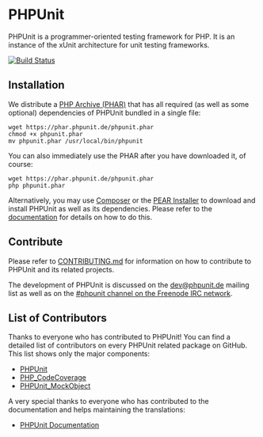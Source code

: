 # PHPUnit

PHPUnit is a programmer-oriented testing framework for PHP. It is an instance of the xUnit architecture for unit testing frameworks.

[![Build Status](https://travis-ci.org/sebastianbergmann/phpunit.png?branch=master)](https://travis-ci.org/sebastianbergmann/phpunit)

## Installation

We distribute a [PHP Archive (PHAR)](http://php.net/phar) that has all required (as well as some optional) dependencies of PHPUnit bundled in a single file:

    wget https://phar.phpunit.de/phpunit.phar
    chmod +x phpunit.phar
    mv phpunit.phar /usr/local/bin/phpunit

You can also immediately use the PHAR after you have downloaded it, of course:

    wget https://phar.phpunit.de/phpunit.phar
    php phpunit.phar

Alternatively, you may use [Composer](http://getcomposer.org/) or the [PEAR Installer](http://pear.php.net/manual/en/guide.users.commandline.cli.php) to download and install PHPUnit as well as its dependencies. Please refer to the [documentation](http://phpunit.de/documentation.html) for details on how to do this.

## Contribute

Please refer to [CONTRIBUTING.md](https://github.com/sebastianbergmann/phpunit/blob/master/CONTRIBUTING.md) for information on how to contribute to PHPUnit and its related projects.

The development of PHPUnit is discussed on the [dev@phpunit.de](mailto:dev-subscribe@phpunit.de) mailing list as well as on the [#phpunit channel on the Freenode IRC network](irc://irc.freenode.net/phpunit).

## List of Contributors

Thanks to everyone who has contributed to PHPUnit! You can find a detailed list of contributors on every PHPUnit related package on GitHub. This list shows only the major components:

* [PHPUnit](https://github.com/sebastianbergmann/phpunit/graphs/contributors)
* [PHP_CodeCoverage](https://github.com/sebastianbergmann/php-code-coverage/graphs/contributors)
* [PHPUnit_MockObject](https://github.com/sebastianbergmann/phpunit-mock-objects/graphs/contributors)

A very special thanks to everyone who has contributed to the documentation and helps maintaining the translations:

* [PHPUnit Documentation](https://github.com/sebastianbergmann/phpunit-documentation/graphs/contributors)

